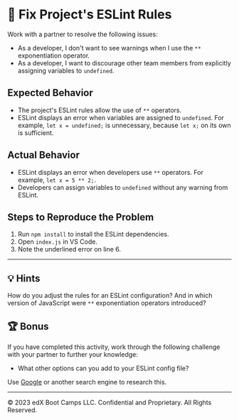 # 🐛 Fix Project's ESLint Rules

Work with a partner to resolve the following issues:
* As a developer, I don't want to see warnings when I use the `**` exponentiation operator.
* As a developer, I want to discourage other team members from explicitly assigning variables to `undefined`.

## Expected Behavior
* The project's ESLint rules allow the use of `**` operators. 
* ESLint displays an error when variables are assigned to `undefined`. For example, `let x = undefined;` is unnecessary, because `let x;` on its own is sufficient.

## Actual Behavior
* ESLint displays an error when developers use `**` operators. For example, `let x = 5 ** 2;`.
* Developers can assign variables to `undefined` without any warning from ESLint.

## Steps to Reproduce the Problem
1. Run `npm install` to install the ESLint dependencies.
2. Open `index.js` in VS Code.
3. Note the underlined error on line 6.

---

## 💡 Hints
How do you adjust the rules for an ESLint configuration? And in which version of JavaScript were `**` exponentiation operators introduced?

## 🏆 Bonus
If you have completed this activity, work through the following challenge with your partner to further your knowledge:
* What other options can you add to your ESLint config file?

Use [Google](https://www.google.com) or another search engine to research this.

---
© 2023 edX Boot Camps LLC. Confidential and Proprietary. All Rights Reserved.
